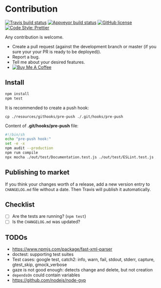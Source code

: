 # Contribution

[![Travis build status](https://img.shields.io/travis/matepek/vscode-catch2-test-adapter/master.svg?logo=Travis&style=for-the-badge)](https://travis-ci.org/matepek/vscode-catch2-test-adapter)
[![Appveyor build status](https://img.shields.io/appveyor/ci/matepek/vscode-catch2-test-adapter?style=for-the-badge)](https://ci.appveyor.com/project/matepek/vscode-catch2-test-adapter/branch/master)
[![GitHub license](https://img.shields.io/github/license/matepek/vscode-catch2-test-adapter.svg?style=for-the-badge)](https://github.com/matepek/vscode-catch2-test-adapter/blob/master/LICENSE)
[![Code Style: Prettier](https://img.shields.io/badge/code_style-prettier-ff69b4.svg?style=for-the-badge)](https://github.com/prettier/prettier)

Any contribution is welcome.

- Create a pull request (against the development branch or master (if you sure your your PR is ready to be deployed)).
- Report a bug.
- Tell me about your desired features.
- [![Buy Me A Coffee](https://bmc-cdn.nyc3.digitaloceanspaces.com/BMC-button-images/custom_images/orange_img.png)](https://www.buymeacoffee.com/rtdmjYspB)

## Install

```bash
npm install
npm test
```

It is recommended to create a push hook:

`cp ./resources/githooks/pre-push ./.git/hooks/pre-push`

Content of **.git/hooks/pre-push** file:

```bash
#!/bin/sh
echo "pre-push hook:"
set -e -x
npm audit --production
npm rum compile
npx mocha ./out/test/Documentation.test.js ./out/test/ESLint.test.js
```

## Publishing to market

If you think your changes worth of a release, add a new version entry to `CHANGELOG.md` file without a date.
Then Travis will publish it automatically.

## Checklist

- [ ] Are the tests are running? (`npm test`)
- [ ] Is the `CHANGELOG.md` was updated?

## TODOs

- https://www.npmjs.com/package/fast-xml-parser
- doctest: supporting test suites
- Test cases: google test, catch2: info, warn, fail, stdout, stderr, capture, gtest_skip, gmock_verbose
- gaze is not good enough: detects change and delete, but not creation
- `dependsOn` could contain variables
- https://github.com/nodejs/node-gyp
